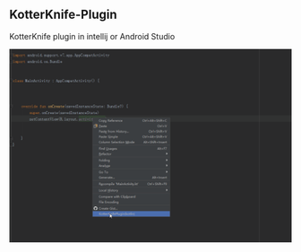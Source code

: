 ## KotterKnife-Plugin
KotterKnife plugin in intellij or Android Studio

![kotterknife-plugin](/art/kotterknife_screen_shot.gif)